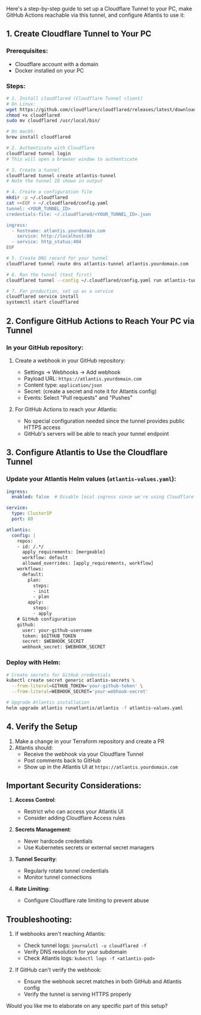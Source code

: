 Here's a step-by-step guide to set up a Cloudflare Tunnel to your PC, make GitHub Actions reachable via this tunnel, and configure Atlantis to use it:

## 1. Create Cloudflare Tunnel to Your PC

### Prerequisites:
- Cloudflare account with a domain
- Docker installed on your PC

### Steps:

```bash
# 1. Install cloudflared (Cloudflare Tunnel client)
# On Linux:
wget https://github.com/cloudflare/cloudflared/releases/latest/download/cloudflared-linux-amd64 -O cloudflared
chmod +x cloudflared
sudo mv cloudflared /usr/local/bin/

# On macOS:
brew install cloudflared

# 2. Authenticate with Cloudflare
cloudflared tunnel login
# This will open a browser window to authenticate

# 3. Create a tunnel
cloudflared tunnel create atlantis-tunnel
# Note the tunnel ID shown in output

# 4. Create a configuration file
mkdir -p ~/.cloudflared
cat <<EOF > ~/.cloudflared/config.yaml
tunnel: <YOUR_TUNNEL_ID>
credentials-file: ~/.cloudflared/<YOUR_TUNNEL_ID>.json

ingress:
  - hostname: atlantis.yourdomain.com
    service: http://localhost:80
  - service: http_status:404
EOF

# 5. Create DNS record for your tunnel
cloudflared tunnel route dns atlantis-tunnel atlantis.yourdomain.com

# 6. Run the tunnel (test first)
cloudflared tunnel --config ~/.cloudflared/config.yaml run atlantis-tunnel

# 7. For production, set up as a service
cloudflared service install
systemctl start cloudflared
```

## 2. Configure GitHub Actions to Reach Your PC via Tunnel

### In your GitHub repository:

1. Create a webhook in your GitHub repository:
   - Settings → Webhooks → Add webhook
   - Payload URL: `https://atlantis.yourdomain.com`
   - Content type: `application/json`
   - Secret: (create a secret and note it for Atlantis config)
   - Events: Select "Pull requests" and "Pushes"

2. For GitHub Actions to reach your Atlantis:
   - No special configuration needed since the tunnel provides public HTTPS access
   - GitHub's servers will be able to reach your tunnel endpoint

## 3. Configure Atlantis to Use the Cloudflare Tunnel

### Update your Atlantis Helm values (`atlantis-values.yaml`):

```yaml
ingress:
  enabled: false  # Disable local ingress since we're using Cloudflare Tunnel

service:
  type: ClusterIP
  port: 80

atlantis:
  config: |
    repos:
    - id: /.*/
      apply_requirements: [mergeable]
      workflow: default
      allowed_overrides: [apply_requirements, workflow]
    workflows:
      default:
        plan:
          steps:
          - init
          - plan
        apply:
          steps:
          - apply
    # GitHub configuration
    github:
      user: your-github-username
      token: $GITHUB_TOKEN
      secret: $WEBHOOK_SECRET
      webhook_secret: $WEBHOOK_SECRET
```

### Deploy with Helm:

```bash
# Create secrets for GitHub credentials
kubectl create secret generic atlantis-secrets \
  --from-literal=GITHUB_TOKEN='your-github-token' \
  --from-literal=WEBHOOK_SECRET='your-webhook-secret'

# Upgrade Atlantis installation
helm upgrade atlantis runatlantis/atlantis -f atlantis-values.yaml
```

## 4. Verify the Setup

1. Make a change in your Terraform repository and create a PR
2. Atlantis should:
   - Receive the webhook via your Cloudflare Tunnel
   - Post comments back to GitHub
   - Show up in the Atlantis UI at `https://atlantis.yourdomain.com`

## Important Security Considerations:

1. **Access Control**:
   - Restrict who can access your Atlantis UI
   - Consider adding Cloudflare Access rules

2. **Secrets Management**:
   - Never hardcode credentials
   - Use Kubernetes secrets or external secret managers

3. **Tunnel Security**:
   - Regularly rotate tunnel credentials
   - Monitor tunnel connections

4. **Rate Limiting**:
   - Configure Cloudflare rate limiting to prevent abuse

## Troubleshooting:

1. If webhooks aren't reaching Atlantis:
   - Check tunnel logs: `journalctl -u cloudflared -f`
   - Verify DNS resolution for your subdomain
   - Check Atlantis logs: `kubectl logs -f <atlantis-pod>`

2. If GitHub can't verify the webhook:
   - Ensure the webhook secret matches in both GitHub and Atlantis config
   - Verify the tunnel is serving HTTPS properly

Would you like me to elaborate on any specific part of this setup?